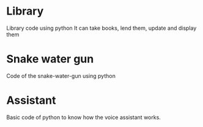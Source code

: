 # Library
Library code using python
It can take books, lend them, update and display them 

# Snake water gun
Code of the snake-water-gun using python

# Assistant
Basic code of python to know how the voice assistant works. 
